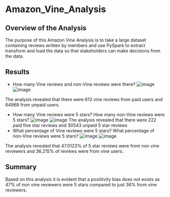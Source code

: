 # Amazon_Vine_Analysis
## Overview of the Analysis
The purpose of this Amazon Vine Analysis is to take a large dataset containing reviews written by members and use PySpark to extract transform and load the data so that stakeholders can make decisions from the data.
## Results
* How many Vine reviews and non-Vine reviews were there?
![image](https://user-images.githubusercontent.com/99148657/177040455-56223822-cf27-44ae-bc6f-cacc213f50d8.png)
![image](https://user-images.githubusercontent.com/99148657/177040481-fc22cc52-6bf2-42f7-84b6-7cce701b1dec.png)

The analysis revealed that there were 613 vine reviews from paid users and 64968 from unpaid users.
* How many Vine reviews were 5 stars? How many non-Vine reviews were 5 stars?
![image](https://user-images.githubusercontent.com/99148657/177040498-6049dd58-1014-4e78-8019-0dadbceb2f37.png)
![image](https://user-images.githubusercontent.com/99148657/177040524-530652f4-20a3-4dec-95ef-b0f85b3b16dd.png)
The analysis revealed that there were 222 paid five star reviews and 30543 unpaid 5 star reviews
* What percentage of Vine reviews were 5 stars? What percentage of non-Vine reviews were 5 stars?
![image](https://user-images.githubusercontent.com/99148657/177041060-cc690e83-97b7-4cfa-9e25-2c2e6f997a09.png)
![image](https://user-images.githubusercontent.com/99148657/177041067-94c7e0b7-9465-4680-a066-108cff7d6678.png)

The analysis revealed that 47.0123% of 5 star reviews were from non vine reviewers and 36.215% of reviews were from vine users.


## Summary
Based on this analysis it is evident that a posiitivity bias does not exists as 47% of non vine reviewers were 5 stars compared to just 36% from vine reviewers.




